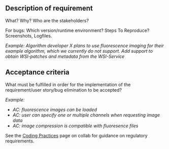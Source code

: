 ## Description of requirement

What? Why? Who are the stakeholders?

For bugs: Which version/runtime environment? Steps To Reproduce? Screenshots, Logfiles.

*Example: Algorithm developer X plans to use fluorescence imaging for their example algorithm, which we currently do not support. Add support to obtain WSI-patches and metadata from the WSI-Service*

## Acceptance criteria

What must be fulfilled in order for the implementation of the requirement/user story/bug elimination to be accepted?

*Example:*
- *AC: fluorescence images can be loaded*
- *AC: user can specify one or multiple channels when requesting image data*
- *AC: image compression is compatible with fluoresence files*

See the [Coding Practices](https://collab.mevis.fraunhofer.de/display/EMPAIA/Coding+Practices) page on collab for guidance on regulatory requirements.
